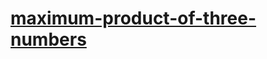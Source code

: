 # [maximum-product-of-three-numbers](https://leetcode-cn.com/problems/maximum-product-of-three-numbers)
